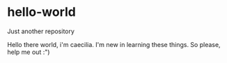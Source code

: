 # hello-world
Just another repository

Hello there world, i'm caecilia. I'm new in learning these things.
So please, help me out :")
